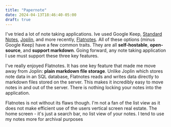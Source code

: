 ```yaml
---
title: "Papernote"
date: 2024-04-13T18:46:40-05:00
draft: true
---
```


I've tried a lot of note taking applications. Ive used Google Keep, [Standard Notes](https://standardnotes.com/), [Joplin](https://joplinapp.org/), and more recently, [Flatnotes](https://github.com/Dullage/flatnotes). All of these options (minus Google Keep) have a few common traits. They are all **self-hostable**, **open-source**, and **support markdown**. Going forward, any note taking application I use must support these three key features.

I've really enjoyed Flatnotes. It has one key feature that made me move away from Joplin: **plain markdown file storage**. Unlike Joplin which stores note data in an SQL database, Flatnotes reads and writes data directly to markdown files stored on the server. This makes it incredibly easy to move notes in and out of the server. There is nothing locking your notes into the application.

Flatnotes is not without its flaws though. I'm not a fan of the list view as it does not make efficient use of the users vertical screen real estate. The home screen - it's just a search bar, no list view of your notes. I tend to use my notes more for archival purposes
